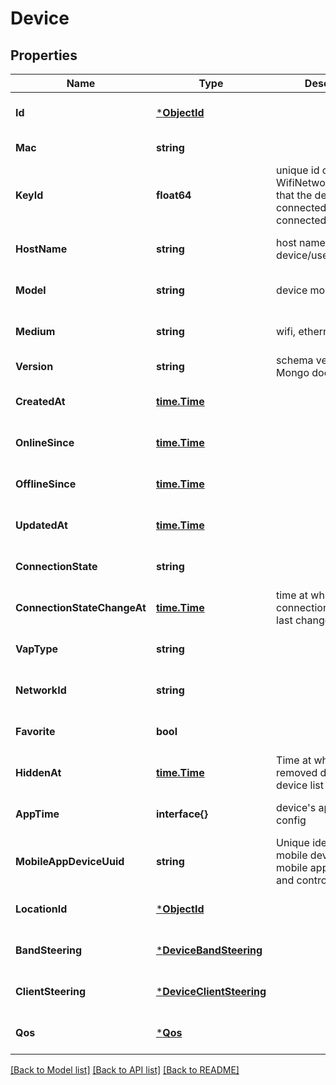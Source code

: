 # Device

## Properties
Name | Type | Description | Notes
------------ | ------------- | ------------- | -------------
**Id** | [***ObjectId**](ObjectID.md) |  | [optional] [default to null]
**Mac** | **string** |  | [default to null]
**KeyId** | **float64** | unique id of the WifiNetwork.keys[x] that the device is connected to or last connected to | [optional] [default to null]
**HostName** | **string** | host name from the device/user settings | [optional] [default to null]
**Model** | **string** | device model | [optional] [default to null]
**Medium** | **string** | wifi, ethernet, or moca | [optional] [default to null]
**Version** | **string** | schema version # of a Mongo document | [default to null]
**CreatedAt** | [**time.Time**](time.Time.md) |  | [optional] [default to null]
**OnlineSince** | [**time.Time**](time.Time.md) |  | [optional] [default to null]
**OfflineSince** | [**time.Time**](time.Time.md) |  | [optional] [default to null]
**UpdatedAt** | [**time.Time**](time.Time.md) |  | [optional] [default to null]
**ConnectionState** | **string** |  | [optional] [default to null]
**ConnectionStateChangeAt** | [**time.Time**](time.Time.md) | time at which connectionStateChange last changed | [optional] [default to null]
**VapType** | **string** |  | [optional] [default to null]
**NetworkId** | **string** |  | [optional] [default to null]
**Favorite** | **bool** |  | [optional] [default to null]
**HiddenAt** | [**time.Time**](time.Time.md) | Time at which user removed device from device list | [optional] [default to null]
**AppTime** | **interface{}** | device&#39;s appTime config | [optional] [default to null]
**MobileAppDeviceUuid** | **string** | Unique identifier for mobile devices that the mobile app generates and controls | [optional] [default to null]
**LocationId** | [***ObjectId**](ObjectID.md) |  | [optional] [default to null]
**BandSteering** | [***DeviceBandSteering**](DeviceBandSteering.md) |  | [optional] [default to null]
**ClientSteering** | [***DeviceClientSteering**](DeviceClientSteering.md) |  | [optional] [default to null]
**Qos** | [***Qos**](Qos.md) |  | [optional] [default to null]

[[Back to Model list]](../README.md#documentation-for-models) [[Back to API list]](../README.md#documentation-for-api-endpoints) [[Back to README]](../README.md)


